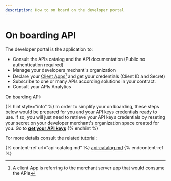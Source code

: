 ```yaml
---
description: How to on board on the developer portal
---
```


# On boarding API

The developer portal is the application to:

* Consult the APIs catalog and the API documentation (Public no authentication required)
* Manage your developers mechant's organization
* Declare your [Client Apps](#user-content-fn-1)[^1] and get your credentials (Client ID and Secret)&#x20;
* Subscribe to one or many APIs according solutions in your contract.
* Consult your APIs Analytics

On boarding API:

{% hint style="info" %}
In order to simplify your on boarding, these steps below would be prepared for you and your API keys credentials ready to use. If so, you will just need to retrieve your API keys credentials by reseting your secret on your developer merchant's organization space created for you.  Go to [**get your API keys**](api-key.md#3-api-key)
{% endhint %}

For more details consult the related tutorial:

{% content-ref url="api-catalog.md" %}
[api-catalog.md](api-catalog.md)
{% endcontent-ref %}

&#x20;



[^1]: A client App is referring to the merchant server app that would consume the APIs
